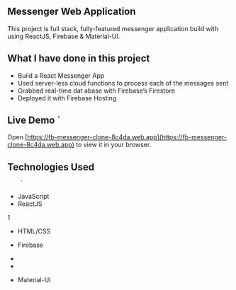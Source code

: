 ## Messenger Web Application 

This project is full stack, fully-featured messenger application build with using ReactJS, Firebase & Material-UI.

            
## What I have done in this project

- Build a React Messenger App 
- Used server-less cloud functions to process each of the messages sent 
- Grabbed real-time dat abase        with Firebase’s Firestore 
- Deployed it with Firebase Hosting                     

## Live Demo   `                                                                                                                                                       
Open [https://fb-messenger-clone-8c4da.web.app](https://fb-messenger-clone-8c4da.web.app) to view it in your
browser.    

    
## Technologies Used                
                                    
        `                           
                                                                                                                           
- JavaScript                        
- ReactJS               

1                       




- HTML/CSS
- Firebase
- 
- 



- Material-UI


